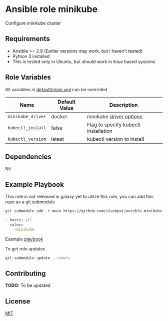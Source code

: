 # Ansible role minikube

Configure minikube cluster

## Requirements

* Ansible >= 2.9 (Earlier versions may work, but I haven't tested)
* Python 3 installed
* This is tested only in Ubuntu, but should work in linux based systems

## Role Variables

All variables in [default/main.yml](defaults/main.yml) can be overrided

| Name           | Default Value | Description                        |
| -------------- | ------------- | -----------------------------------|
|`minikube_driver`| docker | minikube [driver options](https://minikube.sigs.k8s.io/docs/drivers/)|
|`kubectl_install`|false| Flag to specify kubectl installation|
|`kubectl_version`| latest | kubectl version to install|

## Dependencies

Nil

## Example Playbook

This role is not released in galaxy yet to utilze this role, you can add this repo as a git submodule

```bash
git submodule add -b main https://github.com/slashpai/ansible-minikube.git roles/minikube
```

```yaml
- hosts: all
  roles:
    -minikube
```

Example [playbook](https://github.com/slashpai/ansible_playbooks/tree/main/minikube)

To get role updates

```bash
git submodule update --remote
```

## Contributing

**TODO:** To be updated

## License

[MIT](LICENSE)
